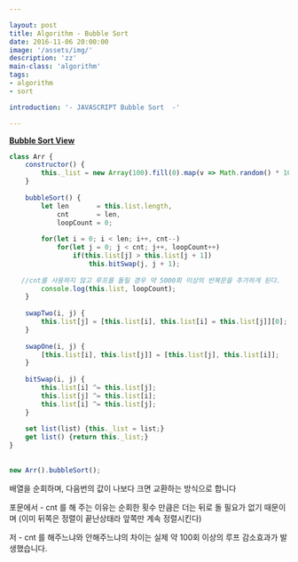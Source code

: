 ```yaml
---

layout: post
title: Algorithm - Bubble Sort 
date: 2016-11-06 20:00:00
image: '/assets/img/'
description: 'zz'
main-class: 'algorithm'
tags: 
- algorithm
- sort

introduction: '- JAVASCRIPT Bubble Sort  -'

---
```


**[Bubble Sort View](https://visualgo.net/sorting)**


```js
class Arr {
    constructor() {
        this._list = new Array(100).fill(0).map(v => Math.random() * 100 + 1);
    }
 
    bubbleSort() {
        let len       = this.list.length,
            cnt       = len,
            loopCount = 0;
 
        for(let i = 0; i < len; i++, cnt--)
            for(let j = 0; j < cnt; j++, loopCount++) 
                if(this.list[j] > this.list[j + 1])
                    this.bitSwap(j, j + 1);
 
   //cnt를 사용하지 않고 루프를 돌릴 경우 약 5000회 이상의 반복문을 추가하게 된다. 
        console.log(this.list, loopCount);
    }
 
    swapTwo(i, j) {
        this.list[j] = [this.list[i], this.list[i] = this.list[j]][0];
    }
 
    swapOne(i, j) {
        [this.list[i], this.list[j]] = [this.list[j], this.list[i]];
    }
 
    bitSwap(i, j) {
        this.list[i] ^= this.list[j];
        this.list[j] ^= this.list[i];
        this.list[i] ^= this.list[j];
    }
 
    set list(list) {this._list = list;}
    get list() {return this._list;}
}
 
 
new Arr().bubbleSort();
```



배열을 순회하며, 다음번의 값이 나보다 크면 교환하는 방식으로 합니다 

포문에서 - cnt 를 해 주는 이유는 순회한 횟수 만큼은 더는 뒤로 돌 필요가 없기 때문이며 (이미 뒤쪽은 정렬이 끝난상태라 앞쪽만 계속 정렬시킨다) 

저 - cnt 를 해주느냐와 안해주느냐의 차이는 실제 약 100회 이상의 루프 감소효과가 발생했습니다.

  